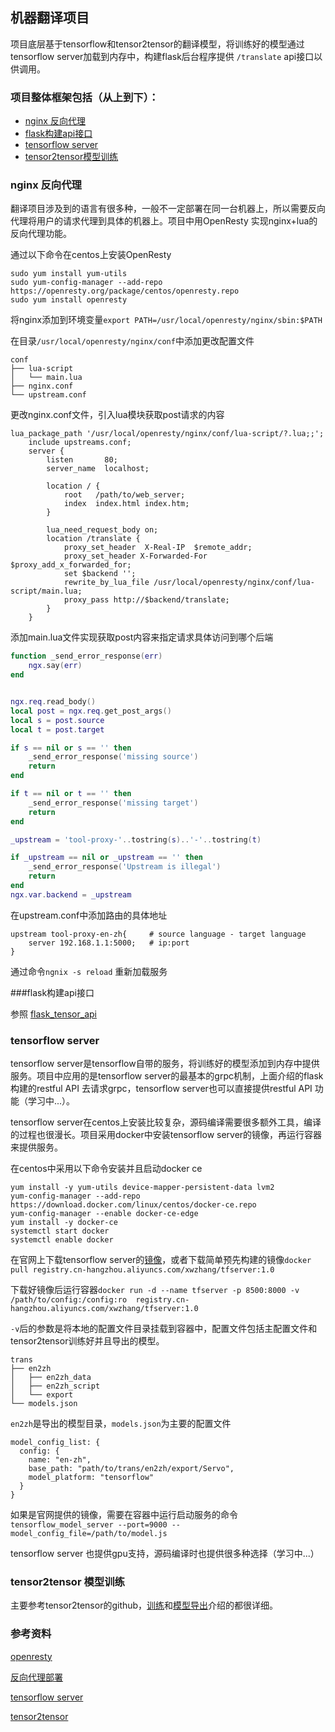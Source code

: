 ## 机器翻译项目

项目底层基于tensorflow和tensor2tensor的翻译模型，将训练好的模型通过tensorflow server加载到内存中，构建flask后台程序提供 `/translate` api接口以供调用。

### 项目整体框架包括（从上到下）：

* [nginx 反向代理](#1)
* [flask构建api接口](#2)
* [tensorflow server](#3)
* [tensor2tensor模型训练](#4)

### <span id="1">nginx 反向代理</span>

翻译项目涉及到的语言有很多种，一般不一定部署在同一台机器上，所以需要反向代理将用户的请求代理到具体的机器上。项目中用OpenResty 实现nginx+lua的反向代理功能。

通过以下命令在centos上安装OpenResty

```shell
sudo yum install yum-utils
sudo yum-config-manager --add-repo https://openresty.org/package/centos/openresty.repo
sudo yum install openresty
```

将nginx添加到环境变量`export PATH=/usr/local/openresty/nginx/sbin:$PATH`

在目录`/usr/local/openresty/nginx/conf`中添加更改配置文件

```shell
conf
├── lua-script
│   └── main.lua
├── nginx.conf
└── upstream.conf
```

更改nginx.conf文件，引入lua模块获取post请求的内容

```nginx
lua_package_path '/usr/local/openresty/nginx/conf/lua-script/?.lua;;';
    include upstreams.conf;
    server {
        listen       80;
        server_name  localhost;

        location / {
            root   /path/to/web_server;
            index  index.html index.htm;
        }

        lua_need_request_body on;
        location /translate {
            proxy_set_header  X-Real-IP  $remote_addr;
            proxy_set_header X-Forwarded-For $proxy_add_x_forwarded_for;
            set $backend '';
            rewrite_by_lua_file /usr/local/openresty/nginx/conf/lua-script/main.lua;
            proxy_pass http://$backend/translate;
        }
    }
```



添加main.lua文件实现获取post内容来指定请求具体访问到哪个后端

```lua
function _send_error_response(err)
    ngx.say(err)
end


ngx.req.read_body()
local post = ngx.req.get_post_args()
local s = post.source
local t = post.target

if s == nil or s == '' then
    _send_error_response('missing source')
    return
end

if t == nil or t == '' then
    _send_error_response('missing target')
    return
end

_upstream = 'tool-proxy-'..tostring(s)..'-'..tostring(t)

if _upstream == nil or _upstream == '' then
    _send_error_response('Upstream is illegal')
    return
end
ngx.var.backend = _upstream
```



在upstream.conf中添加路由的具体地址

```
upstream tool-proxy-en-zh{     # source language - target language
    server 192.168.1.1:5000;   # ip:port
}
```

通过命令`ngnix -s reload` 重新加载服务

###<span id="2">flask构建api接口</span>

参照 [flask_tensor_api](https://github.com/cappzxw/flask_tensor_api)

### <span id="3">tensorflow server</span>

tensorflow server是tensorflow自带的服务，将训练好的模型添加到内存中提供服务。项目中应用的是tensorflow server的最基本的grpc机制，上面介绍的flask构建的restful API 去请求grpc，tensorflow server也可以直接提供restful API 功能（学习中...）。

tensorflow server在centos上安装比较复杂，源码编译需要很多额外工具，编译的过程也很漫长。项目采用docker中安装tensorflow server的镜像，再运行容器来提供服务。

在centos中采用以下命令安装并且启动docker ce

```shell
yum install -y yum-utils device-mapper-persistent-data lvm2
yum-config-manager --add-repo https://download.docker.com/linux/centos/docker-ce.repo
yum-config-manager --enable docker-ce-edge
yum install -y docker-ce
systemctl start docker
systemctl enable docker
```

在官网上下载tensorflow server的[镜像](https://www.tensorflow.org/serving/docker)，或者下载简单预先构建的镜像`docker pull registry.cn-hangzhou.aliyuncs.com/xwzhang/tfserver:1.0` 

下载好镜像后运行容器`docker run -d --name tfserver -p 8500:8000 -v /path/to/config:/config:ro  registry.cn-hangzhou.aliyuncs.com/xwzhang/tfserver:1.0`

`-v`后的参数是将本地的配置文件目录挂载到容器中，配置文件包括主配置文件和tensor2tensor训练好并且导出的模型。

```
trans
├── en2zh
│   ├── en2zh_data
│   ├── en2zh_script
│   └── export
└── models.json
```



`en2zh`是导出的模型目录，`models.json`为主要的配置文件

```
model_config_list: {
  config: {
    name: "en-zh",
    base_path: "path/to/trans/en2zh/export/Servo",
    model_platform: "tensorflow"
  }
}
```

如果是官网提供的镜像，需要在容器中运行启动服务的命令`tensorflow_model_server --port=9000 --model_config_file=/path/to/model.js`

tensorflow server 也提供gpu支持，源码编译时也提供很多种选择（学习中...）

### <span id="4">tensor2tensor 模型训练</span>

主要参考tensor2tensor的github，[训练](https://github.com/tensorflow/tensor2tensor#translation)和[模型导出](https://github.com/tensorflow/tensor2tensor/blob/01af43d2b3e806035de461048a1d9fbe20f77bee/tensor2tensor/serving/README.md)介绍的都很详细。



### 参考资料

[openresty](https://openresty.org/cn/getting-started.html)

[反向代理部署](https://zhuanlan.zhihu.com/p/25202281)

[tensorflow server](https://www.tensorflow.org/serving/)

[tensor2tensor](https://github.com/tensorflow/tensor2tensor)


